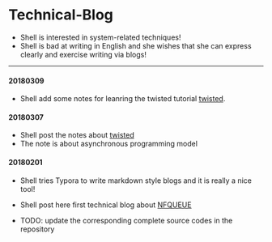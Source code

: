 # Technical-Blog

* Shell is interested in system-related techniques!
* Shell is bad at writing in English and she wishes that she can express clearly and exercise writing via blogs!

----

#### 20180309

* Shell add some notes for leanring the twisted tutorial [twisted](twisted/Twisted.md).

#### 20180307

* Shell post the notes about [twisted](twisted/Twisted.md)
* The note is about asynchronous programming model

#### 20180201

* Shell tries Typora to write markdown style blogs and it is really a nice tool! 


* Shell post here first technical blog about [NFQUEUE](NFQUEUE/NFQUEUE.md) 
* TODO: update the corresponding complete source codes in the repository


​

